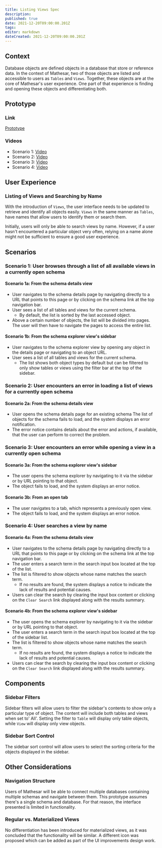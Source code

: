 ```yaml
---
title: Listing Views Spec
description: 
published: true
date: 2021-12-20T09:00:00.201Z
tags: 
editor: markdown
dateCreated: 2021-12-20T09:00:00.201Z
---
```


## Context

Database objects are defined objects in a database that store or reference data. In the context of Mathesar, two of those objects are listed and accessible to users as `Tables` and `Views`. Together, these objects are at the core of Mathesar's user experience. One part of that experience is finding and opening these objects and differentiating both.

## Prototype

### Link

[Prototype](https://mathesar-prototype.netlify.app/)

### Videos

- Scenario 1: [Video](https://www.loom.com/share/179070149f00419e9125bd8fba675aa4)
- Scenario 2: [Video](https://www.loom.com/share/e32500bc744246e5b926852231577fd7)
- Scenario 3: [Video](https://www.loom.com/share/d553e7edbb28481b8aed02b055270154)
- Scenario 4: [Video](https://www.loom.com/share/91a20c4770ef4439860425a1bcd84db6)

## User Experience

### Listing of Views and Searching by Name

With the introduction of `Views`, the user interface needs to be updated to retrieve and identify all objects easily. `Views` in the same manner as `Tables`, have names that allow users to identify them or search them.

Initially, users will only be able to search views by name. However, if a user hasn't encountered a particular object very often, relying on a name alone might not be sufficient to ensure a good user experience.

## Scenarios

### Scenario 1: User browses through a list of all available views in a currently open schema

#### Scenario 1a: From the schema details view

- User navigates to the schema details page by navigating directly to a URL that points to this page or by clicking on the schema link at the top navigation bar.
- User sees a list of all tables and views for the current schema.
  - By default, the list is sorted by the last accessed object.
- Above a certain number of objects, the list will be divided into pages. The user will then have to navigate the pages to access the entire list.

#### Scenario 1b: From the schema explorer view's sidebar

- User navigates to the schema explorer view by opening any object in the details page or navigating to an object URL.
- User sees a list of all tables and views for the current schema.
  - The list shows both object types by default but can be filtered to only show tables or views using the filter bar at the top of the sidebar.

### Scenario 2: User encounters an error in loading a list of views for a currently open schema

#### Scenario 2a: From the schema details view

- User opens the schema details page for an existing schema
The list of objects for the schema fails to load, and the system displays an error notification.
- The error notice contains details about the error and actions, if available, that the user can perform to correct the problem.

### Scenario 3: User encounters an error while opening a view in a currently open schema

#### Scenario 3a: From the schema explorer view's sidebar

- The user opens the schema explorer by navigating to it via the sidebar or by URL pointing to that object.
- The object fails to load, and the system displays an error notice.

#### Scenario 3b: From an open tab

- The user navigates to a tab, which represents a previously open view.
- The object fails to load, and the system displays an error notice.

### Scenario 4: User searches a view by name

#### Scenario 4a: From the schema details view

- User navigates to the schema details page by navigating directly to a URL that points to this page or by clicking on the schema link at the top navigation bar.
- The user enters a search term in the search input box located at the top of the list.
- The list is filtered to show objects whose name matches the search term.
  - If no results are found, the system displays a notice to indicate the lack of results and potential causes.
- Users can clear the search by clearing the input box content or clicking on the `Clear Search` link displayed along with the results summary.

#### Scenario 4b: From the schema explorer view's sidebar

- The user opens the schema explorer by navigating to it via the sidebar or by URL pointing to that object.
- The user enters a search term in the search input box located at the top of the sidebar list.
- The list is filtered to show objects whose name matches the search term.
  - If no results are found, the system displays a notice to indicate the lack of results and potential causes.
- Users can clear the search by clearing the input box content or clicking on the `Clear Search` link displayed along with the results summary.

## Components

### Sidebar Filters

Sidebar filters will allow users to filter the sidebar's contents to show only a particular type of object. The content will include both tables and views when set to' All'. Setting the filter to `Table` will display only table objects, while `View` will display only view objects.

### Sidebar Sort Control

The sidebar sort control will allow users to select the sorting criteria for the objects displayed in the sidebar.

## Other Considerations

### Navigation Structure

Users of Mathesar will be able to connect multiple databases containing multiple schemas and navigate between them. This prototype assumes there's a single schema and database. For that reason, the interface presented is limited in functionality.

### Regular vs. Materialized Views

No differentiation has been introduced for materialized views, as it was concluded that the functionality will be similar. A different icon was proposed which can be added as part of the UI improvements design work.

